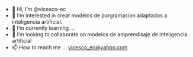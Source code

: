 - 👋 Hi, I’m @vicesco-ec
- 👀 I’m interested  in  crear modelos de porgramacion adaptados a inteligencia artificial.
- 🌱 I’m currently learning ...
- 💞️ I’m looking to collaborate on  modelos de amprendisaje de inteligencia artificial
- 📫 How to reach me ... vicesco_ec@yahoo.com

<!---
vicesco-ec/vicesco-ec is a ✨ special ✨ repository because its `README.md` (this file) appears on your GitHub profile.
You can click the Preview link to take a look at your changes.
--->
